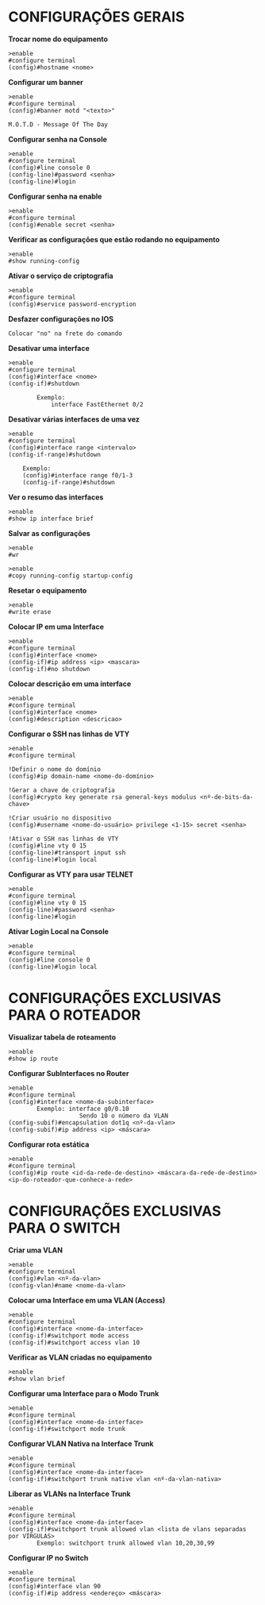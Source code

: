 # CONFIGURAÇÕES GERAIS
**Trocar nome do equipamento**
```
>enable
#configure terminal
(config)#hostname <nome>
```

**Configurar um banner**
```
>enable
#configure terminal
(config)#banner motd "<texto>"

M.O.T.D - Message Of The Day
```

**Configurar senha na Console**
```
>enable
#configure terminal
(config)#line console 0
(config-line)#password <senha>
(config-line)#login
```

**Configurar senha na enable**
```
>enable
#configure terminal
(config)#enable secret <senha>
```

**Verificar as configurações que estão rodando no equipamento**
```
>enable
#show running-config
```

**Ativar o serviço de criptografia**
```
>enable
#configure terminal
(config)#service password-encryption
```

**Desfazer configurações no IOS**
```
Colocar "no" na frete do comando
```

**Desativar uma interface**
```
>enable
#configure terminal
(config)#interface <nome>
(config-if)#shutdown

        Exemplo:
            interface FastEthernet 0/2
```

**Desativar várias interfaces de uma vez**
```
>enable
#configure terminal
(config)#interface range <intervalo>
(config-if-range)#shutdown

    Exemplo:
    (config)#interface range f0/1-3
    (config-if-range)#shutdown
```

**Ver o resumo das interfaces**
```
>enable
#show ip interface brief
```

**Salvar as configurações**
```
>enable
#wr

>enable
#copy running-config startup-config
```

**Resetar o equipamento**
```
>enable
#write erase
```

**Colocar IP em uma Interface**
```
>enable
#configure terminal
(config)#interface <nome>
(config-if)#ip address <ip> <mascara>
(config-if)#no shutdown
```

**Colocar descrição em uma interface**
```
>enable
#configure terminal
(config)#interface <nome>
(config)#description <descricao>
```

**Configurar o SSH nas linhas de VTY**
```
>enable
#configure terminal

!Definir o nome do domínio
(config)#ip domain-name <nome-do-domínio>

!Gerar a chave de criptografia
(config)#crypto key generate rsa general-keys modulus <nº-de-bits-da-chave>

!Criar usuário no dispositivo
(config)#username <nome-do-usuário> privilege <1-15> secret <senha>

!Ativar o SSH nas linhas de VTY
(config)#line vty 0 15
(config-line)#transport input ssh
(config-line)#login local
```

**Configurar as VTY para usar TELNET**
```
>enable
#configure terminal
(config)#line vty 0 15
(config-line)#password <senha>
(config-line)#login
```

**Ativar Login Local na Console**
```
>enable
#configure terminal
(config)#line console 0
(config-line)#login local
```

# CONFIGURAÇÕES EXCLUSIVAS PARA O ROTEADOR
**Visualizar tabela de roteamento**
```
>enable
#show ip route
```

**Configurar SubInterfaces no Router**
```
>enable
#configure terminal
(config)#interface <nome-da-subinterface>
        Exemplo: interface g0/0.10
                    Sendo 10 o número da VLAN
(config-subif)#encapsulation dot1q <nº-da-vlan>
(config-subif)#ip address <ip> <máscara>
```

**Configurar rota estática**
```
>enable
#configure terminal
(config)#ip route <id-da-rede-de-destino> <máscara-da-rede-de-destino> <ip-do-roteador-que-conhece-a-rede>
```

# CONFIGURAÇÕES EXCLUSIVAS PARA O SWITCH
**Criar uma VLAN**
```
>enable
#configure terminal
(config)#vlan <nº-da-vlan>
(config-vlan)#name <nome-da-vlan>
```

**Colocar uma Interface em uma VLAN (Access)**
```
>enable
#configure terminal
(config)#interface <nome-da-interface>
(config-if)#switchport mode access
(config-if)#switchport access vlan 10
```

**Verificar as VLAN criadas no equipamento**
```
>enable
#show vlan brief
```

**Configurar uma Interface para o Modo Trunk**
```
>enable
#configure terminal
(config)#interface <nome-da-interface>
(config-if)#switchport mode trunk
```

**Configurar VLAN Nativa na Interface Trunk**
```
>enable
#configure terminal
(config)#interface <nome-da-interface>
(config-if)#switchport trunk native vlan <nº-da-vlan-nativa>
```

**Liberar as VLANs na Interface Trunk**
```
>enable
#configure terminal
(config)#interface <nome-da-interface>
(config-if)#switchport trunk allowed vlan <lista de vlans separadas por VÍRGULAS>
        Exemplo: switchport trunk allowed vlan 10,20,30,99
```

**Configurar IP no Switch**
```
>enable
#configure terminal
(config)#interface vlan 90
(config-if)#ip address <endereço> <máscara>
```